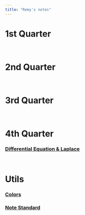 ```yaml
---
title: "Remy's notes"
---
```


# <span class="highlight-blue">1st Quarter</span>

<br>

# <span class="highlight-blue">2nd Quarter</span>

<br>

# <span class="highlight-blue">3rd Quarter</span>

<br>

# <span class="highlight-blue">4th Quarter</span>

### [Differential Equation & Laplace](Differential%20Equation%20&%20Laplace/Differential%20Equation%20&%20Laplace.md)

<br>

# <span class="highlight-blue">Utils</span>
### [Colors](Colors.md)
### [Note Standard](Note%20Standard.md)